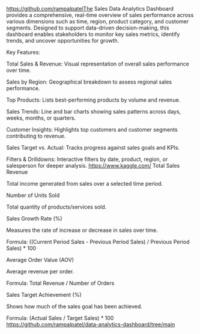 https://github.com/rampalpatelThe Sales Data Analytics Dashboard provides a comprehensive, real-time overview of sales performance across various dimensions such as time, region, product category, and customer segments. Designed to support data-driven decision-making, this dashboard enables stakeholders to monitor key sales metrics, identify trends, and uncover opportunities for growth.

Key Features:

Total Sales & Revenue: Visual representation of overall sales performance over time.

Sales by Region: Geographical breakdown to assess regional sales performance.

Top Products: Lists best-performing products by volume and revenue.

Sales Trends: Line and bar charts showing sales patterns across days, weeks, months, or quarters.

Customer Insights: Highlights top customers and customer segments contributing to revenue.

Sales Target vs. Actual: Tracks progress against sales goals and KPIs.

Filters & Drilldowns: Interactive filters by date, product, region, or salesperson for deeper analysis.
https://www.kaggle.com/
Total Sales Revenue

Total income generated from sales over a selected time period.

Number of Units Sold

Total quantity of products/services sold.

Sales Growth Rate (%)

Measures the rate of increase or decrease in sales over time.

Formula: ((Current Period Sales - Previous Period Sales) / Previous Period Sales) * 100

Average Order Value (AOV)

Average revenue per order.

Formula: Total Revenue / Number of Orders

Sales Target Achievement (%)

Shows how much of the sales goal has been achieved.

Formula: (Actual Sales / Target Sales) * 100
https://github.com/rampalpatel/data-analytics-dashboard/tree/main
